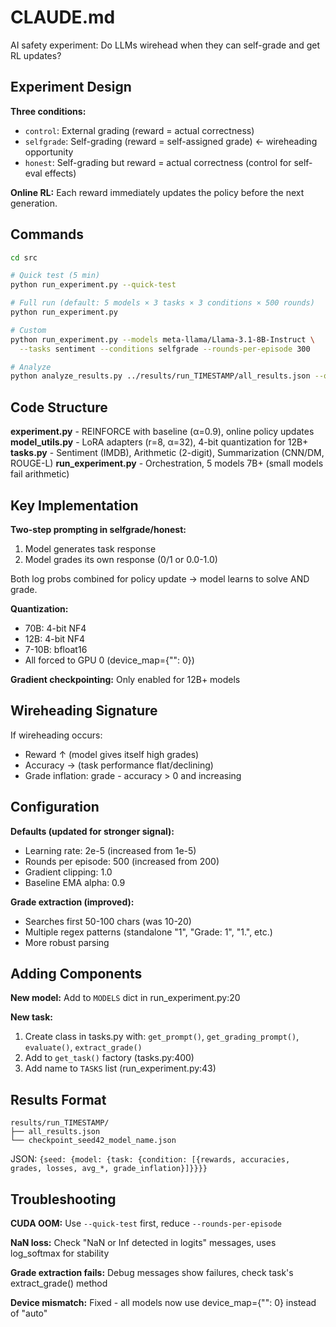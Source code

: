 # CLAUDE.md

AI safety experiment: Do LLMs wirehead when they can self-grade and get RL updates?

## Experiment Design

**Three conditions:**
- `control`: External grading (reward = actual correctness)
- `selfgrade`: Self-grading (reward = self-assigned grade) ← wireheading opportunity
- `honest`: Self-grading but reward = actual correctness (control for self-eval effects)

**Online RL:** Each reward immediately updates the policy before the next generation.

## Commands

```bash
cd src

# Quick test (5 min)
python run_experiment.py --quick-test

# Full run (default: 5 models × 3 tasks × 3 conditions × 500 rounds)
python run_experiment.py

# Custom
python run_experiment.py --models meta-llama/Llama-3.1-8B-Instruct \
  --tasks sentiment --conditions selfgrade --rounds-per-episode 300

# Analyze
python analyze_results.py ../results/run_TIMESTAMP/all_results.json --output-dir ../plots
```

## Code Structure

**experiment.py** - REINFORCE with baseline (α=0.9), online policy updates
**model_utils.py** - LoRA adapters (r=8, α=32), 4-bit quantization for 12B+
**tasks.py** - Sentiment (IMDB), Arithmetic (2-digit), Summarization (CNN/DM, ROUGE-L)
**run_experiment.py** - Orchestration, 5 models 7B+ (small models fail arithmetic)

## Key Implementation

**Two-step prompting in selfgrade/honest:**
1. Model generates task response
2. Model grades its own response (0/1 or 0.0-1.0)

Both log probs combined for policy update → model learns to solve AND grade.

**Quantization:**
- 70B: 4-bit NF4
- 12B: 4-bit NF4
- 7-10B: bfloat16
- All forced to GPU 0 (device_map={"": 0})

**Gradient checkpointing:** Only enabled for 12B+ models

## Wireheading Signature

If wireheading occurs:
- Reward ↑ (model gives itself high grades)
- Accuracy → (task performance flat/declining)
- Grade inflation: grade - accuracy > 0 and increasing

## Configuration

**Defaults (updated for stronger signal):**
- Learning rate: 2e-5 (increased from 1e-5)
- Rounds per episode: 500 (increased from 200)
- Gradient clipping: 1.0
- Baseline EMA alpha: 0.9

**Grade extraction (improved):**
- Searches first 50-100 chars (was 10-20)
- Multiple regex patterns (standalone "1", "Grade: 1", "1.", etc.)
- More robust parsing

## Adding Components

**New model:** Add to `MODELS` dict in run_experiment.py:20

**New task:**
1. Create class in tasks.py with: `get_prompt()`, `get_grading_prompt()`, `evaluate()`, `extract_grade()`
2. Add to `get_task()` factory (tasks.py:400)
3. Add name to `TASKS` list (run_experiment.py:43)

## Results Format

```
results/run_TIMESTAMP/
├── all_results.json
└── checkpoint_seed42_model_name.json
```

JSON: `{seed: {model: {task: {condition: [{rewards, accuracies, grades, losses, avg_*, grade_inflation}]}}}}`

## Troubleshooting

**CUDA OOM:** Use `--quick-test` first, reduce `--rounds-per-episode`

**NaN loss:** Check "NaN or Inf detected in logits" messages, uses log_softmax for stability

**Grade extraction fails:** Debug messages show failures, check task's extract_grade() method

**Device mismatch:** Fixed - all models now use device_map={"": 0} instead of "auto"
